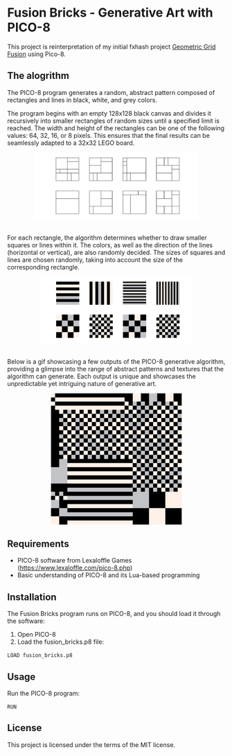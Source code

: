 # Fusion Bricks - Generative Art with PICO-8

This project is reinterpretation of my initial fxhash project [Geometric Grid Fusion](https://www.fxhash.xyz/generative/24620) using Pico-8. 

## The alogrithm

The PICO-8 program generates a random, abstract pattern composed of rectangles and lines in black, white, and grey colors.

The program begins with an empty 128x128 black canvas and divides it recursively into smaller rectangles of random sizes until a specified limit is reached. The width and height of the rectangles can be one of the following values: 64, 32, 16, or 8 pixels. This ensures that the final results can be seamlessly adapted to a 32x32 LEGO board.

<div style="display:block;margin:auto;height:75%;width:75%">
    <img src="images/grids.png">
</div>

</br>

For each rectangle, the algorithm determines whether to draw smaller squares or lines within it. The colors, as well as the direction of the lines (horizontal or vertical), are also randomly decided. The sizes of squares and lines are chosen randomly, taking into account the size of the corresponding rectangle.

<div style="display:block;margin:auto;height:70%;width:70%">
    <img src="images/rects-lines.png">
</div>

</br>

Below is a gif showcasing a few outputs of the PICO-8 generative algorithm, providing a glimpse into the range of abstract patterns and textures that the algorithm can generate. Each output is unique and showcases the unpredictable yet intriguing nature of generative art.

<div style="text-align:center;">
    <img src="images/ggflego.gif" style="height:60%;width:60%">
</div>

## Requirements
- PICO-8 software from Lexaloffle Games (https://www.lexaloffle.com/pico-8.php)
- Basic understanding of PICO-8 and its Lua-based programming

## Installation
The Fusion Bricks program runs on PICO-8, and you should load it through the software:

1. Open PICO-8
2. Load the fusion_bricks.p8 file:

```
LOAD fusion_bricks.p8
```

## Usage
Run the PICO-8 program:

```
RUN
```

## License
This project is licensed under the terms of the MIT license.

